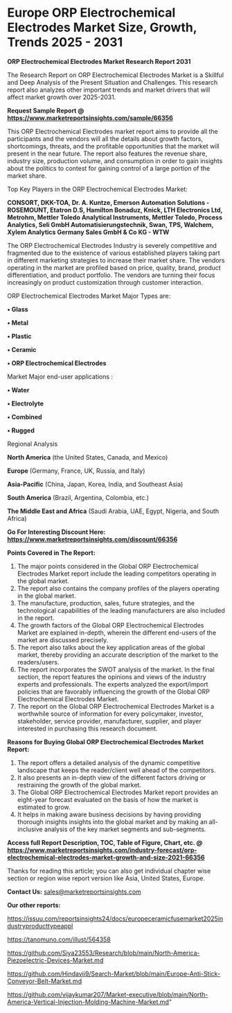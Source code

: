 # Europe ORP Electrochemical Electrodes Market Size, Growth, Trends 2025 - 2031

<strong>ORP Electrochemical Electrodes Market Research Report 2031</strong>

The Research Report on ORP Electrochemical Electrodes Market is a Skillful and Deep Analysis of the Present Situation and Challenges. This research report also analyzes other important trends and market drivers that will affect market growth over 2025-2031.

<strong>Request Sample Report @ <a href=https://www.marketreportsinsights.com/sample/66356>https://www.marketreportsinsights.com/sample/66356</a></strong>

This ORP Electrochemical Electrodes market report aims to provide all the participants and the vendors will all the details about growth factors, shortcomings, threats, and the profitable opportunities that the market will present in the near future. The report also features the revenue share, industry size, production volume, and consumption in order to gain insights about the politics to contest for gaining control of a large portion of the market share.

Top Key Players in the ORP Electrochemical Electrodes Market:

<strong>CONSORT, DKK-TOA, Dr. A. Kuntze, Emerson Automation Solutions - ROSEMOUNT, Etatron D.S, Hamilton Bonaduz, Knick, LTH Electronics Ltd, Metrohm, Mettler Toledo Analytical Instruments, Mettler Toledo, Process Analytics, Seli GmbH Automatisierungstechnik, Swan, TPS, Walchem, Xylem Analytics Germany Sales GmbH & Co KG - WTW</strong>

The ORP Electrochemical Electrodes Industry is severely competitive and fragmented due to the existence of various established players taking part in different marketing strategies to increase their market share. The vendors operating in the market are profiled based on price, quality, brand, product differentiation, and product portfolio. The vendors are turning their focus increasingly on product customization through customer interaction.

ORP Electrochemical Electrodes Market Major Types are:

<strong>• Glass

• Metal

• Plastic

• Ceramic

• ORP Electrochemical Electrodes</strong>

Market Major end-user applications :

<strong>• Water

• Electrolyte

• Combined

• Rugged</strong>

Regional Analysis

</u><strong><b>North America</b></strong> (the United States, Canada, and Mexico)

<strong><b>Europe </b></strong>(Germany, France, UK, Russia, and Italy)

<strong><b>Asia-Pacific</b></strong> (China, Japan, Korea, India, and Southeast Asia)

<strong><b>South America</b></strong> (Brazil, Argentina, Colombia, etc.)

<strong><b>The Middle East and Africa</b></strong> (Saudi Arabia, UAE, Egypt, Nigeria, and South Africa)

<strong>Go For Interesting Discount Here: <a href=https://www.marketreportsinsights.com/discount/66356>https://www.marketreportsinsights.com/discount/66356</a></strong>

<strong>Points Covered in The Report:</strong>
<ol>
  <li>The major points considered in the Global ORP Electrochemical Electrodes Market report include the leading competitors operating in the global market.</li>
  <li>The report also contains the company profiles of the players operating in the global market.</li>
  <li>The manufacture, production, sales, future strategies, and the technological capabilities of the leading manufacturers are also included in the report.</li>
  <li>The growth factors of the Global ORP Electrochemical Electrodes Market are explained in-depth, wherein the different end-users of the market are discussed precisely.</li>
  <li>The report also talks about the key application areas of the global market, thereby providing an accurate description of the market to the readers/users.</li>
  <li>The report incorporates the SWOT analysis of the market. In the final section, the report features the opinions and views of the industry experts and professionals. The experts analyzed the export/import policies that are favorably influencing the growth of the Global ORP Electrochemical Electrodes Market.</li>
  <li>The report on the Global ORP Electrochemical Electrodes Market is a worthwhile source of information for every policymaker, investor, stakeholder, service provider, manufacturer, supplier, and player interested in purchasing this research document.</li>
</ol>
<strong>Reasons for Buying Global ORP Electrochemical Electrodes Market Report:</strong>

<ol>
  <li>The report offers a detailed analysis of the dynamic competitive landscape that keeps the reader/client well ahead of the competitors.</li>
  <li>It also presents an in-depth view of the different factors driving or restraining the growth of the global market.</li>
  <li>The Global ORP Electrochemical Electrodes Market report provides an eight-year forecast evaluated on the basis of how the market is estimated to grow.</li>
  <li>It helps in making aware business decisions by having providing thorough insights insights into the global market and by making an all-inclusive analysis of the key market segments and sub-segments.</li>
</ol>
<strong>Access full Report Description, TOC, Table of Figure, Chart, etc. @ <a href=https://www.marketreportsinsights.com/industry-forecast/orp-electrochemical-electrodes-market-growth-and-size-2021-66356>https://www.marketreportsinsights.com/industry-forecast/orp-electrochemical-electrodes-market-growth-and-size-2021-66356</a></strong>


Thanks for reading this article; you can also get individual chapter wise section or region wise report version like Asia, United States, Europe.

<strong>Contact Us:</strong>
sales@marketreportsinsights.com

<strong>Our other reports:</strong>

<a href=https://issuu.com/reportsinsights24/docs/europeceramicfusemarket2025industryproducttypeappl>https://issuu.com/reportsinsights24/docs/europeceramicfusemarket2025industryproducttypeappl</a>

<a href=https://tanomuno.com/illust/564358>https://tanomuno.com/illust/564358</a>

<a href=https://github.com/Siya23553/Research/blob/main/North-America-Piezoelectric-Devices-Market.md>https://github.com/Siya23553/Research/blob/main/North-America-Piezoelectric-Devices-Market.md</a>

<a href=https://github.com/Hindavii9/Search-Market/blob/main/Europe-Anti-Stick-Conveyor-Belt-Market.md>https://github.com/Hindavii9/Search-Market/blob/main/Europe-Anti-Stick-Conveyor-Belt-Market.md</a>

<a href=https://github.com/vijaykumar207/Market-executive/blob/main/North-America-Vertical-Injection-Molding-Machine-Market.md>https://github.com/vijaykumar207/Market-executive/blob/main/North-America-Vertical-Injection-Molding-Machine-Market.md</a>"
